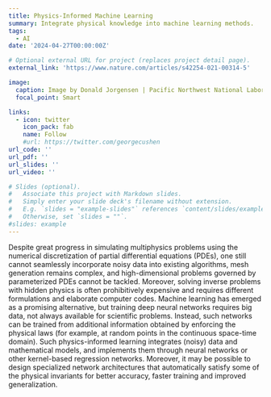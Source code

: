 ```yaml
---
title: Physics-Informed Machine Learning
summary: Integrate physical knowledge into machine learning methods.
tags:
  - AI
date: '2024-04-27T00:00:00Z'

# Optional external URL for project (replaces project detail page).
external_link: 'https://www.nature.com/articles/s42254-021-00314-5'

image:
  caption: Image by Donald Jorgensen | Pacific Northwest National Laboratory
  focal_point: Smart

links:
  - icon: twitter
    icon_pack: fab
    name: Follow
    #url: https://twitter.com/georgecushen
url_code: ''
url_pdf: ''
url_slides: ''
url_video: ''

# Slides (optional).
#   Associate this project with Markdown slides.
#   Simply enter your slide deck's filename without extension.
#   E.g. `slides = "example-slides"` references `content/slides/example-slides.md`.
#   Otherwise, set `slides = ""`.
#slides: example
---
```


Despite great progress in simulating multiphysics problems using the numerical discretization of partial differential equations (PDEs), one still cannot seamlessly incorporate noisy data into existing algorithms, mesh generation remains complex, and high-dimensional problems governed by parameterized PDEs cannot be tackled. Moreover, solving inverse problems with hidden physics is often prohibitively expensive and requires different formulations and elaborate computer codes. Machine learning has emerged as a promising alternative, but training deep neural networks requires big data, not always available for scientific problems. Instead, such networks can be trained from additional information obtained by enforcing the physical laws (for example, at random points in the continuous space-time domain). Such physics-informed learning integrates (noisy) data and mathematical models, and implements them through neural networks or other kernel-based regression networks. Moreover, it may be possible to design specialized network architectures that automatically satisfy some of the physical invariants for better accuracy, faster training and improved generalization.
